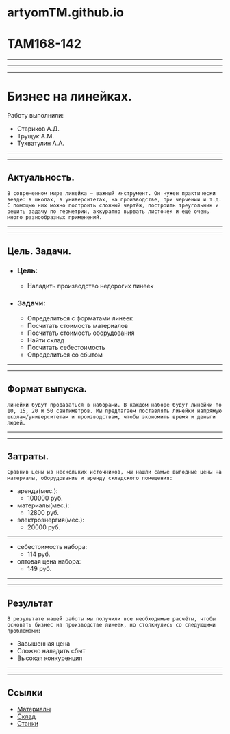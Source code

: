 # artyomTM.github.io
# TAM168-142
***
***
***
# Бизнес на линейках.
Работу выполнили:
- Стариков А.Д.
- Трущук А.М.
- Тухватулин А.А.
---
---
 ## Актуальность.
    В современном мире линейка – важный инструмент. Он нужен практически везде: в школах, в университетах, на производстве, при черчении и т.д. С помощью них можно построить сложный чертёж, построить треугольник и решить задачу по геометрии, аккуратно вырвать листочек и ещё очень много разнообразных применений.
---
---
 ## Цель. Задачи.
- ### Цель: ###
  - Наладить производство недорогих линеек
- ### Задачи: ###
  - Определиться с форматами линеек
  - Посчитать стоимость материалов
  - Посчитать стоимость оборудования
  - Найти склад
  - Посчитать себестоимость
  - Определиться со сбытом
 ---
 ---
 ## Формат выпуска.
    Линейки будут продаваться в наборами. В каждом наборе будут линейки по 10, 15, 20 и 50 сантиметров. Мы предлагаем поставлять линейки напрямую школам/университетам и производствам, чтобы экономить время и деньги людей.
---
---
 ## Затраты.
    Сравнив цены из нескольких источников, мы нашли самые выгодные цены на материалы, оборудование и аренду складского помещения:
   - аренда(мес.):
      - 100000 руб.
   - материалы(мес.):
      - 12800 руб.
   - электроэнергия(мес.):
      - 20000 руб.
***
- себестоимость набора:
  - 114 руб.
- оптовая цена набора:
  - 149 руб.
 ---
 ---
 ## Результат
    В результате нашей работы мы получили все необходимые расчёты, чтобы основать бизнес на производстве линеек, но столкнулись со следующими проблемами:
   - Завышенная цена
   - Сложно наладить сбыт
   - Высокая конкуренция
 ---
 ---
 ## Ссылки
- [Материалы](https://tomsk.pulscen.ru/products/shkant_kvadratny_20kh20mm_dlina_250mm_188938002?_gl=1*arz90i*_ga*SjVxbnN2MlgzQlZIZmJTOWhYblJpMjF5YjIxeFVlUW5rVHI3Uzh4aG5nWU9GZjNrcjNHaHM0Z1RMTkhZb2h4NQ)
- [Склад](https://www.avito.ru/tomsk/kommercheskaya_nedvizhimost/sklad_404_m_2334512950?utm_campaign=native&utm_medium=item_page_android&utm_source=soc_sharing)
- [Станки](https://www.stanki.ru/catalog/frezernye_stanki_i_centry_s_chpu/)
